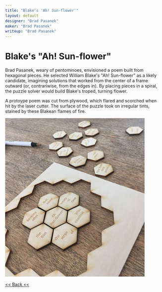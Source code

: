 ```yaml
---
title: "Blake's 'Ah! Sun-flower'"
layout: default
designer: "Brad Pasanek"
maker: "Brad Pasanek"
writeup: "Brad Pasanek"
---
```

# Blake's "Ah! Sun-flower"

Brad Pasanek, weary of pentominoes, envisioned a poem built from hexagonal pieces. He selected William Blake's "Ah! Sun-flower" as a likely candidate, imagining solutions that worked from the center of a frame outward (or, contrariwise, from the edges in). By placing pieces in a spiral, the puzzle solver would build Blake's troped, turning flower. 

A protoype poem was cut from plywood, which flared and scorched when hit by the laser cutter. The surface of the puzzle took on irregular tints, stained by these Blakean flames of fire.

![Ah! Sunflower](./images/sunflower.jpg)

[<< Back <<](..)
